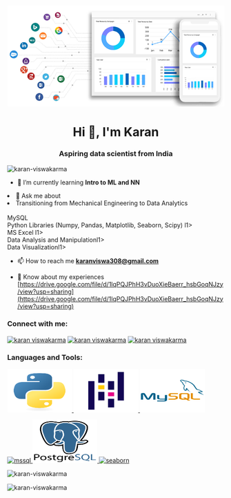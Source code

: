![](1-dBPwuC3Dh2WWFFYTwogTMA.gif)
<h1 align="center">Hi 👋, I'm Karan</h1>
<h3 align="center">Aspiring data scientist from India</h3>

<p align="left"> <img src="https://komarev.com/ghpvc/?username=karan-viswakarma&label=Profile%20views&color=0e75b6&style=flat" alt="karan-viswakarma" /> </p>


- 🌱 I’m currently learning **Intro to ML and NN**

<li> 💬 Ask me about <br> <li> Transitioning from Mechanical Engineering to Data Analytics</li><br> <l1> MySQL</l1><br> <l1> Python Libraries (Numpy, Pandas, Matplotlib, Seaborn, Scipy) </l1>l1><br> <l1> MS Excel </l1>l1><br> <l1> Data Analysis and Manipulation</l1>l1><br> <l1> Data Visualization</l1>l1><br></li>

- 📫 How to reach me **karanviswa308@gmail.com**

- 📄 Know about my experiences [https://drive.google.com/file/d/1lqPQJPhH3vDuoXieBaerr_hsbGoqNJzy/view?usp=sharing](https://drive.google.com/file/d/1lqPQJPhH3vDuoXieBaerr_hsbGoqNJzy/view?usp=sharing)

<h3 align="left">Connect with me:</h3>
<p align="left">
<a href="https://linkedin.com/in/karan-viswakarma-3406ab148" target="blank"><img align="center" src="https://raw.githubusercontent.com/rahuldkjain/github-profile-readme-generator/master/src/images/icons/Social/linked-in-alt.svg" alt="karan viswakarma" height="50" width="100" /></a>
<a href="https://www.hackerrank.com/karanviswa308?hr_r=1" target="blank"><img align="center" src="https://raw.githubusercontent.com/rahuldkjain/github-profile-readme-generator/master/src/images/icons/Social/hackerrank.svg" alt="karan viswakarma" height="50" width="100" /></a>
<a href="https://www.leetcode.com/Karan_Viswakarma" target="blank"><img align="center" src="https://raw.githubusercontent.com/rahuldkjain/github-profile-readme-generator/master/src/images/icons/Social/leet-code.svg" alt="karan viswakarma" height="50" width="100" /></a>
</p>

<h3 align="left">Languages and Tools:</h3>
<p align="left"> <a href="https://www.python.org" target="_blank" rel="noreferrer"> <img src="https://raw.githubusercontent.com/devicons/devicon/master/icons/python/python-original.svg" alt="python" width="150" height="100"/> </a> <a href="https://pandas.pydata.org/" target="_blank" rel="noreferrer"> <img src="https://raw.githubusercontent.com/devicons/devicon/2ae2a900d2f041da66e950e4d48052658d850630/icons/pandas/pandas-original.svg" alt="pandas" width="150" height="100"/> </a> <a href="https://www.mysql.com/" target="_blank" rel="noreferrer"> <img src="https://raw.githubusercontent.com/devicons/devicon/master/icons/mysql/mysql-original-wordmark.svg" alt="mysql" width="150" height="100"/> </a> </p>
<p align="left"> <a href="https://www.microsoft.com/en-us/sql-server" target="_blank" rel="noreferrer"> <img src="https://www.svgrepo.com/show/303229/microsoft-sql-server-logo.svg" alt="mssql" width="150" height="100"/> </a>   <a href="https://www.postgresql.org" target="_blank" rel="noreferrer"> <img src="https://raw.githubusercontent.com/devicons/devicon/master/icons/postgresql/postgresql-original-wordmark.svg" alt="postgresql" width="150" height="100"/> </a>  <a href="https://seaborn.pydata.org/" target="_blank" rel="noreferrer"> <img src="https://seaborn.pydata.org/_images/logo-mark-lightbg.svg" alt="seaborn" width="150" height="100"/> </a> </p>

<p><img align="left" src="https://github-readme-stats.vercel.app/api?username=karan-viswakarma&show_icons=true&locale=en" alt="karan-viswakarma" /></p> <br>

<p><img align="center" src="https://github-readme-streak-stats.herokuapp.com/?user=karan-viswakarma&" alt="karan-viswakarma" /></p>
